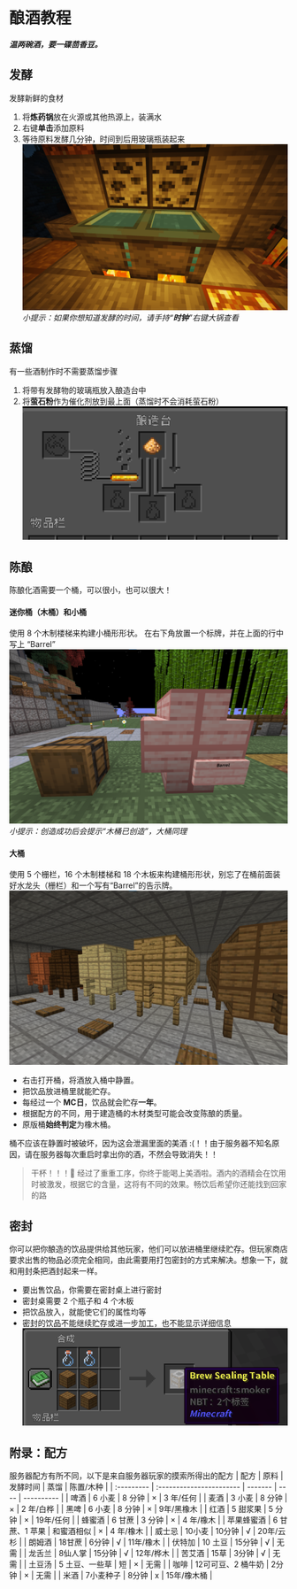 # 酿酒教程
***温两碗酒，要一碟茴香豆。***
## 发酵 
发酵新鲜的食材
 1. 将**炼药锅**放在火源或其他热源上，装满水 
 2. 右键**单击**添加原料
 3. 等待原料发酵几分钟，时间到后用玻璃瓶装起来
![](./picture/brewing1.png)
*小提示：如果你想知道发酵的时间，请手持“**时钟**”右键大锅查看* 
## 蒸馏
有一些酒制作时不需要蒸馏步骤
 1. 将带有发酵物的玻璃瓶放入酿造台中
 2. 将**萤石粉**作为催化剂放到最上面（蒸馏时不会消耗萤石粉）
![](./picture/brewing2.png)
## 陈酿
陈酿化酒需要一个桶，可以很小，也可以很大！

#### 迷你桶（木桶）和小桶
使用 8 个木制楼梯来构建小桶形形状。
在右下角放置一个标牌，并在上面的行中写上 “Barrel”
![](./picture/brewing3.png)
*小提示：创造成功后会提示“木桶已创造”，大桶同理*
#### 大桶
使用 5 个栅栏，16 个木制楼梯和 18 个木板来构建桶形形状，别忘了在桶前面装好水龙头（栅栏）和一个写有“Barrel”的告示牌。
![](./picture/brewing5.png)
 - 右击打开桶，将酒放入桶中静置。
 - 把饮品放进桶里就能贮存。
 - 每经过一个 **MC日**，饮品就会贮存**一年**。
 - 根据配方的不同，用于建造桶的木材类型可能会改变陈酿的质量。
 - 原版桶**始终判定**为橡木桶。

桶不应该在静置时被破坏，因为这会泄漏里面的美酒 :(！！由于服务器不知名原因，请在服务器每次重启时拿出你的酒，不然会导致消失！！
> 干杯！！！🍻 经过了重重工序，你终于能喝上美酒啦。酒内的酒精会在饮用时被激发，根据它的含量，这将有不同的效果。畅饮后希望你还能找到回家的路
## 密封
你可以把你酿造的饮品提供给其他玩家，他们可以放进桶里继续贮存。但玩家商店要求出售的物品必须完全相同，由此需要用打包密封的方式来解决。想象一下，就和用封条把酒封起来一样。
  - 要出售饮品，你需要在密封桌上进行密封
  - 密封桌需要 2 个瓶子和 4 个木板
  - 把饮品放入，就能使它们的属性均等
  - 密封的饮品不能继续贮存或进一步加工，也不能显示详细信息
![](./picture/brewing6.png)
## 附录：配方
服务器配方有所不同，以下是来自服务器玩家的摸索所得出的配方
| 配方       | 原料                     | 发酵时间 | 蒸馏 | 陈置/木种    |
| :--------- | :----------------------- | ------- | ---- | ---------- |
| 啤酒       | 6 小麦                   | 8 分钟   | ×    | 3 年/任何   |
| 麦酒       | 3 小麦                   | 8 分钟   | ×    | 2 年/白桦   |
| 黑啤       | 6 小麦                   | 8 分钟   | ×    | 9年/黑橡木 |
| 红酒       | 5 甜浆果                 | 5 分钟   | ×    | 19年/任何   |
| 蜂蜜酒     | 6 甘蔗                   | 3 分钟   | ×    | 4 年/橡木   |
| 苹果蜂蜜酒 | 6 甘蔗、1 苹果           | 和蜜酒相似 | ×   | 4 年/橡木   |
| 威士忌     | 10小麦                     | 10分钟 | √ | 20年/云杉 |
| 朗姆酒     | 18甘蔗                 | 6分钟       | √    | 11年/橡木    |
| 伏特加     | 10 土豆                  | 15分钟       | √    | 无需        |
| 龙舌兰     | 8仙人掌               | 15分钟       | √    | 12年/桦木    |
| 苦艾酒     | 15草                   | 3分钟       | √    | 无需        |
| 土豆汤     | 5 土豆、一些草           | 短       | ×    | 无需        |
| 咖啡       | 12可可豆、2 桶牛奶    | 2分钟       | ×    | 无需        |
| 米酒       | 7小麦种子                   | 8分钟       | x    | 15年/橡木桶 |